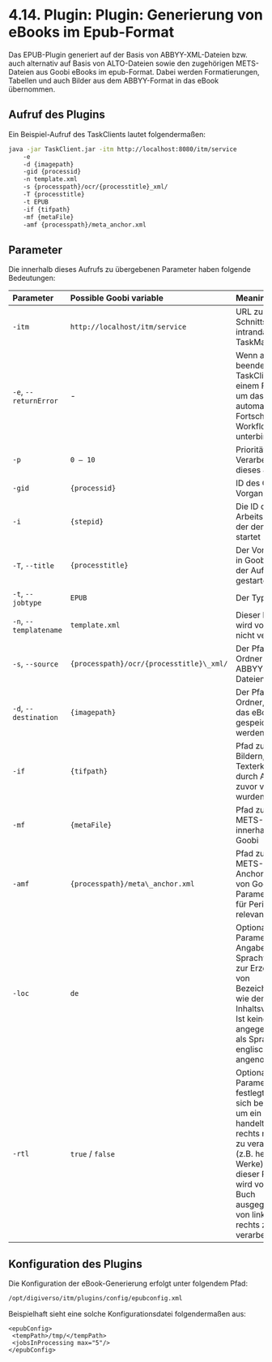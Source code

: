 # 4.14. Plugin: Plugin: Generierung von eBooks im Epub-Format

Das EPUB-Plugin generiert auf der Basis von ABBYY-XML-Dateien bzw. auch alternativ auf Basis von ALTO-Dateien sowie den zugehörigen METS-Dateien aus Goobi eBooks im epub-Format. Dabei werden Formatierungen, Tabellen und auch Bilder aus dem ABBYY-Format in das eBook übernommen.

## Aufruf des Plugins

Ein Beispiel-Aufruf des TaskClients lautet folgendermaßen:

```bash
java -jar TaskClient.jar -itm http://localhost:8080/itm/service 
    -e 
    -d {imagepath}  
    -gid {processid} 
    -n template.xml 
    -s {processpath}/ocr/{processtitle}_xml/ 
    -T {processtitle} 
    -t EPUB 
    -if {tifpath} 
    -mf {metaFile} 
    -amf {processpath}/meta_anchor.xml
```

## Parameter

Die innerhalb dieses Aufrufs zu übergebenen Parameter haben folgende Bedeutungen:

| Parameter | Possible Goobi variable | Meaning |
| :--- | :--- | :--- |
| `-itm` | `http://localhost/itm/service` | URL zur Schnittstelle des intranda TaskManagers |
| `-e`, `--returnError` | - | Wenn angegeben, beendet sich der TaskClient mit einem Fehlercode, um das automatische Fortschreiten im Workflow zu unterbinden |
| `-p` | `0 – 10` | Priorität zur Verarbeitung dieses Jobs |
| `-gid` | `{processid}` | ID des Goobi-Vorgangs |
| `-i`  | `{stepid}` | Die ID des Arbeitsschrittes, der den Aufruf startet |
| `-T`, `--title` | `{processtitle}` | Der Vorgangstitel in Goobi, für den der Aufruf gestartet wird |
| `-t`, `--jobtype` | `EPUB` | Der Typ des Jobs |
| `-n`, `--templatename` | `template.xml` | Dieser Parameter wird vom Plugin nicht verwendet. |
| `-s`, `--source` | `{processpath}/ocr/{processtitle}\_xml/` | Der Pfad zum Ordner der ABBYY-XML-Dateien |
| `-d`, `--destination` | `{imagepath}` | Der Pfad zum Ordner, in dem das eBook gespeichert werden soll |
| `-if` | `{tifpath}` | Pfad zu den Bildern, die für die Texterkennung durch Abbyy zuvor verwendet wurden |
| `-mf` | `{metaFile}` | Pfad zu der METS-Datei innerhalb von Goobi |
| `-amf` | `{processpath}/meta\_anchor.xml` | Pfad zu der METS-Datei des Anchors innerhalb von Goobi. Dieser Parameter ist nur für Periodika relevant. |
| `-loc` | `de` | Optionaler Parameter für die Angabe einer Sprachvariante zur Erzeugung von Bezeichnungen wie dem Titel des Inhaltsverzeichnis. Ist keine Sprache angegeben, wird als Sprache englisch \(en\) angenommen. |
| `-rtl` | `true` / `false` | Optionaler Parameter der festlegt, ob es sich bei dem Werk um ein Buch handelt, was von rechts nach links zu verarbeiten ist \(z.B. hebräische Werke\). Fehlt dieser Parameter, wird von einem Buch ausgegangen, das von links nach rechts zu verarbeiten ist. |

## Konfiguration des Plugins

Die Konfiguration der eBook-Generierung erfolgt unter folgendem Pfad:

```bash
/opt/digiverso/itm/plugins/config/epubconfig.xml
```

Beispielhaft sieht eine solche Konfigurationsdatei folgendermaßen aus:

```markup
<epubConfig>
 <tempPath>/tmp/</tempPath>
 <jobsInProcessing max="5"/>
</epubConfig>
```

